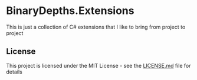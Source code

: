 # BinaryDepths.Extensions

This is just a collection of C# extensions that I like to bring from project to project

## License

This project is licensed under the MIT License - see the [LICENSE.md](LICENSE.md) file for details